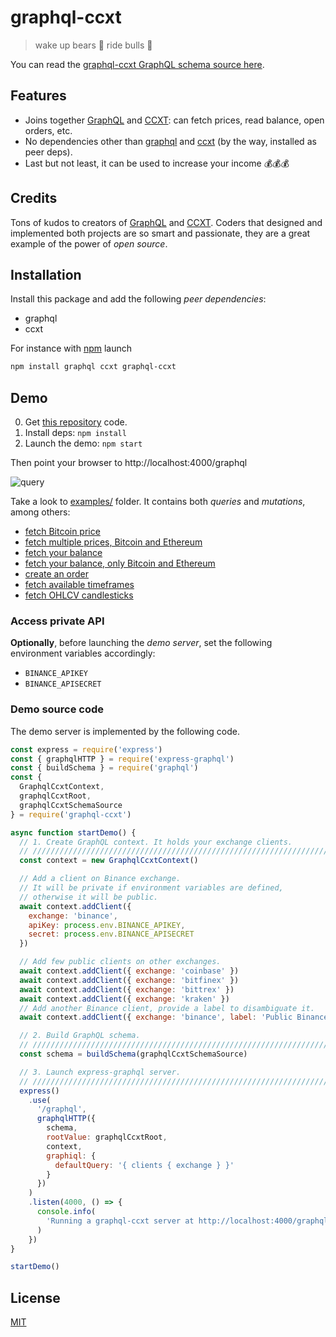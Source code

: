 # graphql-ccxt

> wake up bears 🐻 ride bulls 🐂

You can read the [graphql-ccxt GraphQL schema source here](https://github.com/fibo/graphql-ccxt/blob/main/src/graphql/schema.graphql).

## Features

- Joins together [GraphQL] and [CCXT]: can fetch prices, read balance, open orders, etc.
- No dependencies other than [graphql](https://www.npmjs.com/package/graphql) and [ccxt](https://www.npmjs.com/package/ccxt) (by the way, installed as peer deps).
- Last but not least, it can be used to increase your income 💰💰💰

## Credits

Tons of kudos to creators of [GraphQL] and [CCXT]. Coders that designed and implemented both projects are so smart and passionate, they are a great example of the power of _open source_.

## Installation

Install this package and add the following _peer dependencies_:

- graphql
- ccxt

For instance with [npm](https://www.npmjs.com/) launch

```bash
npm install graphql ccxt graphql-ccxt
```

## Demo

0. Get [this repository](https://github.com/fibo/graphql-ccxt) code.
1. Install deps: `npm install`
2. Launch the demo: `npm start`

Then point your browser to http://localhost:4000/graphql

![query](https://github.com/fibo/graphql-ccxt/raw/main/media/query.png)

Take a look to [examples/](https://github.com/fibo/graphql-ccxt/tree/main/examples/) folder.
It contains both _queries_ and _mutations_, among others:

- [fetch Bitcoin price](https://github.com/fibo/graphql-ccxt/blob/main/graphql/ticker_01.graphql)
- [fetch multiple prices, Bitcoin and Ethereum](https://github.com/fibo/graphql-ccxt/blob/main/graphql/tickers_01.graphql)
- [fetch your balance](https://github.com/fibo/graphql-ccxt/blob/main/graphql/balance_01.graphql)
- [fetch your balance, only Bitcoin and Ethereum](https://github.com/fibo/graphql-ccxt/blob/main/graphql/balance_02.graphql)
- [create an order](https://github.com/fibo/graphql-ccxt/blob/main/graphql/createOrder_01.graphql)
- [fetch available timeframes](https://github.com/fibo/graphql-ccxt/blob/main/graphql/timeframes_01.graphql)
- [fetch OHLCV candlesticks](https://github.com/fibo/graphql-ccxt/blob/main/graphql/candles_01.graphql)

### Access private API

**Optionally**, before launching the _demo server_, set the following environment variables accordingly:

- `BINANCE_APIKEY`
- `BINANCE_APISECRET`

### Demo source code

The demo server is implemented by the following code.

```javascript
const express = require('express')
const { graphqlHTTP } = require('express-graphql')
const { buildSchema } = require('graphql')
const {
  GraphqlCcxtContext,
  graphqlCcxtRoot,
  graphqlCcxtSchemaSource
} = require('graphql-ccxt')

async function startDemo() {
  // 1. Create GraphQL context. It holds your exchange clients.
  // //////////////////////////////////////////////////////////////////////////
  const context = new GraphqlCcxtContext()

  // Add a client on Binance exchange.
  // It will be private if environment variables are defined,
  // otherwise it will be public.
  await context.addClient({
    exchange: 'binance',
    apiKey: process.env.BINANCE_APIKEY,
    secret: process.env.BINANCE_APISECRET
  })

  // Add few public clients on other exchanges.
  await context.addClient({ exchange: 'coinbase' })
  await context.addClient({ exchange: 'bitfinex' })
  await context.addClient({ exchange: 'bittrex' })
  await context.addClient({ exchange: 'kraken' })
  // Add another Binance client, provide a label to disambiguate it.
  await context.addClient({ exchange: 'binance', label: 'Public Binance' })

  // 2. Build GraphQL schema.
  // //////////////////////////////////////////////////////////////////////////
  const schema = buildSchema(graphqlCcxtSchemaSource)

  // 3. Launch express-graphql server.
  // //////////////////////////////////////////////////////////////////////////
  express()
    .use(
      '/graphql',
      graphqlHTTP({
        schema,
        rootValue: graphqlCcxtRoot,
        context,
        graphiql: {
          defaultQuery: '{ clients { exchange } }'
        }
      })
    )
    .listen(4000, () => {
      console.info(
        'Running a graphql-ccxt server at http://localhost:4000/graphql'
      )
    })
}

startDemo()
```

## License

[MIT](http://g14n.info/mit-license)

[graphql]: https://graphql.org
[ccxt]: http://ccxt.trade
